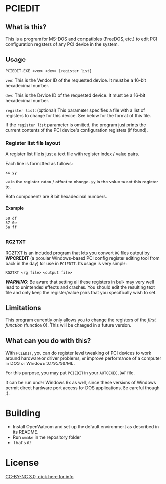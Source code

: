 # PCIEDIT

## What is this?

This is a program for MS-DOS and compatibles (FreeDOS, etc.) to edit PCI configuration registers of any PCI device in the system.

## Usage

`PCIEDIT.EXE <ven> <dev> [register list]`

`ven`: This is the Vendor ID of the requested device. It must be a 16-bit hexadecimal number.

`dev`: This is the Device ID of the requested device. It must be a 16-bit hexadecimal number.

`register list`: (optional) This parameter specifies a file with a list of registers to change for this device. See below for the format of this file.

If the `register list` parameter is omitted, the program just prints the current contents of the PCI device's configuration registers (if found).

### Register list file layout

A register list file is just a text file with register index / value pairs.

Each line is formatted as fullows:

`xx yy`

`xx` is the register index / offset to change.
`yy` is the value to set this register to.

Both components are 8 bit hexadecimal numbers.

#### Example

```
50 df
57 0e
5a ff
```

## `RG2TXT`

RG2TXT is an included program that lets you convert `RG` files output by **WPCREDIT** (a popular Windows-based PCI config register editing tool from back in the day) for use in `PCIEDIT`. Its usage is very simple:

`RG2TXT <rg file> <output file>`

***WARNING***: Be aware that setting all these registers in bulk may very well lead to unintended effects and crashes. You should edit the resulting text file and only keep the register/value pairs that you specifically wish to set.

## Limitations

This program currently only allows you to change the registers of the *first function* (function 0). This will be changed in a future version.

## What can you do with this?

With `PCIEDIT`, you can do register level tweaking of PCI devices to work around hardware or driver problems, or improve performance of a computer in DOS or Windows 3.1/95/98/ME.

For this purpose, you may put `PCIEDIT` in your `AUTOEXEC.BAT` file.

It can be run under Windows 9x as well, since these versions of Windows permit direct hardware port access for DOS applications. Be careful though ;).

# Building

- Install OpenWatcom and set up the default environment as described in its README.
- Run `wmake` in the repository folder
- That's it!

# License

[CC-BY-NC 3.0, click here for info](https://creativecommons.org/licenses/by-nc/3.0)

